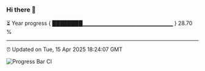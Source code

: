 ### Hi there 👋

⏳ Year progress { ████████▁▁▁▁▁▁▁▁▁▁▁▁▁▁▁▁▁▁▁▁▁▁ } 28.70 %

---

⏰ Updated on Tue, 15 Apr 2025 18:24:07 GMT

![Progress Bar CI](https://github.com/liununu/liununu/workflows/Progress%20Bar%20CI/badge.svg)
